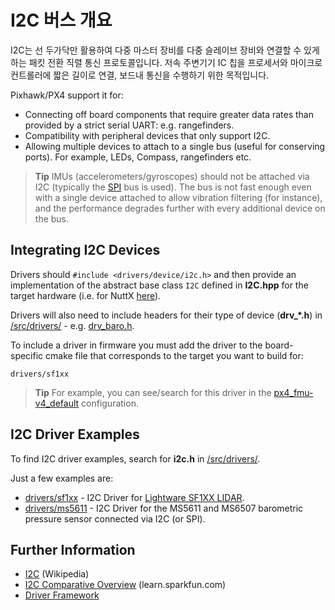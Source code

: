 # I2C 버스 개요

I2C는 선 두가닥만 활용하여 다중 마스터 장비를 다중 슬레이브 장비와 연결할 수 있게 하는 패킷 전환 직렬 통신 프로토콜입니다. 저속 주변기기 IC 칩을 프로세서와 마이크로컨트롤러에 짧은 길이로 연결, 보드내 통신을 수행하기 위한 목적입니다.

Pixhawk/PX4 support it for:

* Connecting off board components that require greater data rates than provided by a strict serial UART: e.g. rangefinders.
* Compatibility with peripheral devices that only support I2C.
* Allowing multiple devices to attach to a single bus (useful for conserving ports). For example, LEDs, Compass, rangefinders etc.

> **Tip** IMUs (accelerometers/gyroscopes) should not be attached via I2C (typically the [SPI](https://en.wikipedia.org/wiki/Serial_Peripheral_Interface_Bus) bus is used). The bus is not fast enough even with a single device attached to allow vibration filtering (for instance), and the performance degrades further with every additional device on the bus.

## Integrating I2C Devices

Drivers should `#include <drivers/device/i2c.h>` and then provide an implementation of the abstract base class `I2C` defined in **I2C.hpp** for the target hardware (i.e. for NuttX [here](https://github.com/PX4/Firmware/blob/master/src/lib/drivers/device/nuttx/I2C.hpp)).

Drivers will also need to include headers for their type of device (**drv_*.h**) in [/src/drivers/](https://github.com/PX4/Firmware/tree/master/src/drivers) - e.g. [drv_baro.h](https://github.com/PX4/Firmware/blob/master/src/drivers/drv_baro.h).

To include a driver in firmware you must add the driver to the board-specific cmake file that corresponds to the target you want to build for:

    drivers/sf1xx
    

> **Tip** For example, you can see/search for this driver in the [px4_fmu-v4_default](https://github.com/PX4/Firmware/blob/master/boards/px4/fmu-v4/default.cmake) configuration.

## I2C Driver Examples

To find I2C driver examples, search for **i2c.h** in [/src/drivers/](https://github.com/PX4/Firmware/tree/master/src/drivers).

Just a few examples are:

* [drivers/sf1xx](https://github.com/PX4/Firmware/tree/master/src/drivers/distance_sensor/sf1xx) - I2C Driver for [Lightware SF1XX LIDAR](https://docs.px4.io/master/en/sensor/sfxx_lidar.html).
* [drivers/ms5611](https://github.com/PX4/Firmware/tree/master/src/drivers/barometer/ms5611) - I2C Driver for the MS5611 and MS6507 barometric pressure sensor connected via I2C (or SPI).

## Further Information

* [I2C](https://en.wikipedia.org/wiki/I%C2%B2C) (Wikipedia)
* [I2C Comparative Overview](https://learn.sparkfun.com/tutorials/i2c) (learn.sparkfun.com)
* [Driver Framework](../middleware/drivers.md)